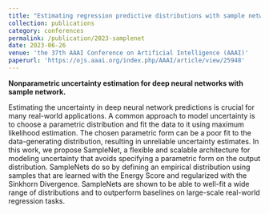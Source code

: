 ```yaml
---
title: "Estimating regression predictive distributions with sample networks"
collection: publications
category: conferences
permalink: /publication/2023-samplenet
date: 2023-06-26
venue: 'the 37th AAAI Conference on Artificial Intelligence (AAAI)'
paperurl: 'https://ojs.aaai.org/index.php/AAAI/article/view/25948'
---
```

**Nonparametric uncertainty estimation for deep neural networks with sample network.**

Estimating the uncertainty in deep neural network predictions is crucial for many real-world applications. A common approach to model uncertainty is to choose a parametric distribution and fit the data to it using maximum likelihood estimation. The chosen parametric form can be a poor fit to the data-generating distribution, resulting in unreliable uncertainty estimates. In this work, we propose SampleNet, a flexible and scalable architecture for modeling uncertainty that avoids specifying a parametric form on the output distribution. SampleNets do so by defining an empirical distribution using samples that are learned with the Energy Score and regularized with the Sinkhorn Divergence. SampleNets are shown to be able to well-fit a wide range of distributions and to outperform baselines on large-scale real-world regression tasks.
